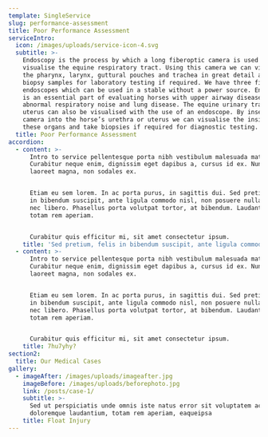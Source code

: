 ```yaml
---
template: SingleService
slug: performance-assessment
title: Poor Performance Assessment
serviceIntro:
  icon: /images/uploads/service-icon-4.svg
  subtitle: >-
    Endoscopy is the process by which a long fiberoptic camera is used to
    visualise the equine respiratory tract. Using this camera we can visualise
    the pharynx, larynx, guttural pouches and trachea in great detail and take
    biopsy samples for laboratory testing if required. We have three fibrescope
    endoscopes which can be used in a stable without a power source. Endoscopy
    is an essential part of evaluating horses with upper airway disease,
    abnormal respiratory noise and lung disease. The equine urinary tract and
    uterus can also be visualised with the use of an endoscope. By inserting the
    camera into the horse’s urethra or uterus we can visualise the insides of
    these organs and take biopsies if required for diagnostic testing.
  title: Poor Performance Assessment
accordion:
  - content: >-
      Intro to service pellentesque porta nibh vestibulum malesuada mattis.
      Curabitur neque enim, dignissim eget dapibus a, cursus id ex. Nunc eu
      laoreet magna, non sodales ex.


      Etiam eu sem lorem. In ac porta purus, in sagittis dui. Sed pretium, felis
      in bibendum suscipit, ante ligula commodo nisl, non posuere nulla ipsum
      nec libero. Phasellus porta volutpat tortor, at bibendum. Laudantium,
      totam rem aperiam.


      Curabitur quis efficitur mi, sit amet consectetur ipsum.
    title: 'Sed pretium, felis in bibendum suscipit, ante ligula commodo nisl?'
  - content: >-
      Intro to service pellentesque porta nibh vestibulum malesuada mattis.
      Curabitur neque enim, dignissim eget dapibus a, cursus id ex. Nunc eu
      laoreet magna, non sodales ex.


      Etiam eu sem lorem. In ac porta purus, in sagittis dui. Sed pretium, felis
      in bibendum suscipit, ante ligula commodo nisl, non posuere nulla ipsum
      nec libero. Phasellus porta volutpat tortor, at bibendum. Laudantium,
      totam rem aperiam.


      Curabitur quis efficitur mi, sit amet consectetur ipsum.
    title: 7hu7yhy?
section2:
  title: Our Medical Cases
gallery:
  - imageAfter: /images/uploads/imageafter.jpg
    imageBefore: /images/uploads/beforephoto.jpg
    link: /posts/case-1/
    subtitle: >-
      Sed ut perspiciatis unde omnis iste natus error sit voluptatem accusantium
      doloremque laudantium, totam rem aperiam, eaqueipsa
    title: Float Injury
---
```


